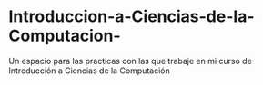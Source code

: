 # Introduccion-a-Ciencias-de-la-Computacion-
Un espacio para las practicas con las que trabaje en mi curso de Introducción a Ciencias de la Computación 
